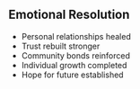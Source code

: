 ## Emotional Resolution
- Personal relationships healed
- Trust rebuilt stronger
- Community bonds reinforced
- Individual growth completed
- Hope for future established